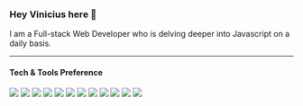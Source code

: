 
### Hey Vinicius here 👋



I am a Full-stack Web Developer who is delving deeper into Javascript on a daily basis.
 

---


#### Tech & Tools Preference
<p>
<img src="https://img.shields.io/badge/-React-000000?style=flat&logo=react&logoColor=00c8ff">
<img src="https://img.shields.io/badge/-JavaScript-eed718?style=flat&logo=javascript&logoColor=ffffff">
<img src="https://img.shields.io/badge/-Typescript-2F75D6?style=flat&logo=typescript&logoColor=ffffff">
<img src="https://img.shields.io/badge/-Node.js-3C873A?style=flat&logo=Node.js&logoColor=white">
 <img src="http://img.shields.io/badge/-Java-0001010?style=flat&logo=java&logoColor=FFFFFF">
<img src = "https://img.shields.io/badge/-HTML5-E34F26?style=flat&logo=html5&logoColor=white"> <img src = "https://img.shields.io/badge/-CSS3-1572B6?style=flat&logo=css3&logoColor=white">
<img src="https://img.shields.io/badge/-MySQL-ff6600?style=flat&logo=mysql&logoColor=ffffff">
<img src="https://img.shields.io/badge/-Docker-2C99EB?style=flat&logo=docker&logoColor=ffffff">
<img src="http://img.shields.io/badge/-Git-F1502F?style=flat&logo=git&logoColor=FFFFFF">
<img src="http://img.shields.io/badge/-Github-000000?style=flat&logo=github&logoColor=FFFFFF">
<img src="http://img.shields.io/badge/-TypeORM-f8f8f6?style=flat&logo=typeorm&logoColor=FFFFFF">

</p>
